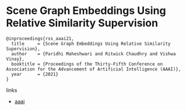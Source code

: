 # Scene Graph Embeddings Using Relative Similarity Supervision

```
@inproceedings{rss_aaai21,
  title     = {Scene Graph Embeddings Using Relative Similarity Supervision},
  author    = {Paridhi Maheshwari and Ritwick Chaudhry and Vishwa Vinay},
  booktitle = {Proceedings of the Thirty-Fifth Conference on Association for the Advancement of Artificial Intelligence (AAAI)},
  year      = {2021}
}
```

links
- [aaai](https://www.aaai.org/AAAI21Papers/AAAI-3211.MaheshwariP.pdf)

